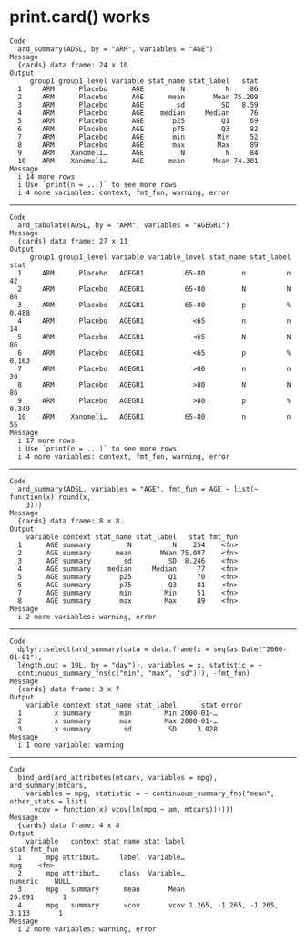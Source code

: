 # print.card() works

    Code
      ard_summary(ADSL, by = "ARM", variables = "AGE")
    Message
      {cards} data frame: 24 x 10
    Output
         group1 group1_level variable stat_name stat_label   stat
      1     ARM      Placebo      AGE         N          N     86
      2     ARM      Placebo      AGE      mean       Mean 75.209
      3     ARM      Placebo      AGE        sd         SD   8.59
      4     ARM      Placebo      AGE    median     Median     76
      5     ARM      Placebo      AGE       p25         Q1     69
      6     ARM      Placebo      AGE       p75         Q3     82
      7     ARM      Placebo      AGE       min        Min     52
      8     ARM      Placebo      AGE       max        Max     89
      9     ARM    Xanomeli…      AGE         N          N     84
      10    ARM    Xanomeli…      AGE      mean       Mean 74.381
    Message
      i 14 more rows
      i Use `print(n = ...)` to see more rows
      i 4 more variables: context, fmt_fun, warning, error

---

    Code
      ard_tabulate(ADSL, by = "ARM", variables = "AGEGR1")
    Message
      {cards} data frame: 27 x 11
    Output
         group1 group1_level variable variable_level stat_name stat_label  stat
      1     ARM      Placebo   AGEGR1          65-80         n          n    42
      2     ARM      Placebo   AGEGR1          65-80         N          N    86
      3     ARM      Placebo   AGEGR1          65-80         p          % 0.488
      4     ARM      Placebo   AGEGR1            <65         n          n    14
      5     ARM      Placebo   AGEGR1            <65         N          N    86
      6     ARM      Placebo   AGEGR1            <65         p          % 0.163
      7     ARM      Placebo   AGEGR1            >80         n          n    30
      8     ARM      Placebo   AGEGR1            >80         N          N    86
      9     ARM      Placebo   AGEGR1            >80         p          % 0.349
      10    ARM    Xanomeli…   AGEGR1          65-80         n          n    55
    Message
      i 17 more rows
      i Use `print(n = ...)` to see more rows
      i 4 more variables: context, fmt_fun, warning, error

---

    Code
      ard_summary(ADSL, variables = "AGE", fmt_fun = AGE ~ list(~ function(x) round(x,
        3)))
    Message
      {cards} data frame: 8 x 8
    Output
        variable context stat_name stat_label   stat fmt_fun
      1      AGE summary         N          N    254    <fn>
      2      AGE summary      mean       Mean 75.087    <fn>
      3      AGE summary        sd         SD  8.246    <fn>
      4      AGE summary    median     Median     77    <fn>
      5      AGE summary       p25         Q1     70    <fn>
      6      AGE summary       p75         Q3     81    <fn>
      7      AGE summary       min        Min     51    <fn>
      8      AGE summary       max        Max     89    <fn>
    Message
      i 2 more variables: warning, error

---

    Code
      dplyr::select(ard_summary(data = data.frame(x = seq(as.Date("2000-01-01"),
      length.out = 10L, by = "day")), variables = x, statistic = ~
      continuous_summary_fns(c("min", "max", "sd"))), -fmt_fun)
    Message
      {cards} data frame: 3 x 7
    Output
        variable context stat_name stat_label      stat error
      1        x summary       min        Min 2000-01-…      
      2        x summary       max        Max 2000-01-…      
      3        x summary        sd         SD     3.028      
    Message
      i 1 more variable: warning

---

    Code
      bind_ard(ard_attributes(mtcars, variables = mpg), ard_summary(mtcars,
        variables = mpg, statistic = ~ continuous_summary_fns("mean", other_stats = list(
          vcov = function(x) vcov(lm(mpg ~ am, mtcars))))))
    Message
      {cards} data frame: 4 x 8
    Output
        variable   context stat_name stat_label                         stat fmt_fun
      1      mpg attribut…     label  Variable…                          mpg    <fn>
      2      mpg attribut…     class  Variable…                      numeric    NULL
      3      mpg   summary      mean       Mean                       20.091       1
      4      mpg   summary      vcov       vcov 1.265, -1.265, -1.265, 3.113       1
    Message
      i 2 more variables: warning, error

